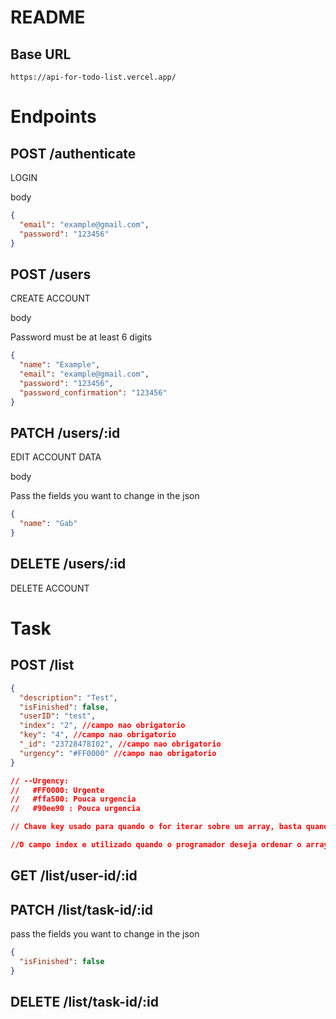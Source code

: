 # README

## Base URL

```
https://api-for-todo-list.vercel.app/
```

# Endpoints

## POST /authenticate

LOGIN

body

```json
{
  "email": "example@gmail.com",
  "password": "123456"
}
```

## POST /users

CREATE ACCOUNT

body

Password must be at least 6 digits

```json
{
  "name": "Example",
  "email": "example@gmail.com",
  "password": "123456",
  "password_confirmation": "123456"
}
```

## PATCH /users/:id

EDIT ACCOUNT DATA

body

Pass the fields you want to change in the json

```json
{
  "name": "Gab"
}
```

## DELETE /users/:id

DELETE ACCOUNT

# Task

## POST /list

```json
{
  "description": "Test",
  "isFinished": false,
  "userID": "test",
  "index": "2", //campo nao obrigatorio
  "key": "4", //campo nao obrigatorio
  "_id": "23728478I02", //campo nao obrigatorio
  "urgency": "#FF0000" //campo nao obrigatorio
}

// --Urgency:
//   #FF0000: Urgente
//   #ffa500: Pouca urgencia
//   #90ee90 : Pouca urgencia

// Chave key usado para quando o for iterar sobre um array, basta quando for adicionar o item no backend enviar um numero aleatorio. Obs: os numeros nao podem se repetir,

//O campo index e utilizado quando o programador deseja ordenar o array no frontend
```

## GET /list/user-id/:id

## PATCH /list/task-id/:id

pass the fields you want to change in the json

```json
{
  "isFinished": false
}
```

## DELETE /list/task-id/:id
